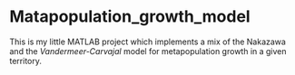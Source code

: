 # Matapopulation_growth_model
This is my little MATLAB project which implements a mix of the Nakazawa and the _*Vandermeer-Carvajal*_ model for metapopulation growth in a given territory.


